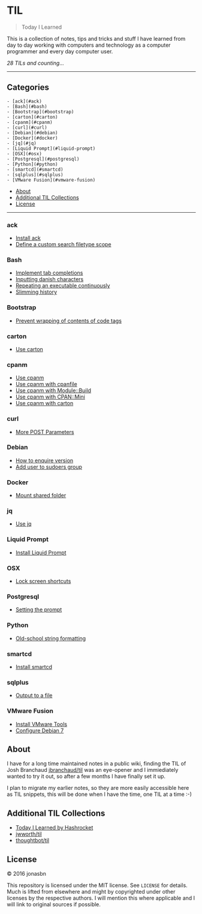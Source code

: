 # TIL

> Today I Learned

This is a collection of notes, tips and tricks and stuff I have learned from day to day working with computers and technology as a computer programmer and every day computer user.

_28 TILs and counting..._

---

## Categories

<!-- MarkdownTOC depth=3 bracket=round autoanchor=true -->

    - [ack](#ack)
    - [Bash](#bash)
    - [Bootstrap](#bootstrap)
    - [carton](#carton)
    - [cpanm](#cpanm)
    - [curl](#curl)
    - [Debian](#debian)
    - [Docker](#docker)
    - [jq](#jq)
    - [Liquid Prompt](#liquid-prompt)
    - [OSX](#osx)
    - [Postgresql](#postgresql)
    - [Python](#python)
    - [smartcd](#smartcd)
    - [sqlplus](#sqlplus)
    - [VMware Fusion](#vmware-fusion)
- [About](#about)
- [Additional TIL Collections](#additional-til-collections)
- [License](#license)

<!-- /MarkdownTOC -->

---

<a name="ack"></a>
### ack

- [Install ack](ack/install_ack.md)
- [Define a custom search filetype scope](ack/define_a_custom_search_filetype_scope.md)

<a name="bash"></a>
### Bash

- [Implement tab completions](bash/implement_tab_completions.md)
- [Inputting danish characters](bash/inputting_danish_characters.md)
- [Repeating an executable continuously](bash/repeating_an_executable_continuously.md)
- [Slimming history](bash/slimming_history.md)

<a name="bootstrap"></a>
### Bootstrap

- [Prevent wrapping of contents of code tags](bootstrap/prevent_wrapping_of_contents_of_code_tags.md)

<a name="carton"></a>
### carton

- [Use carton](carton/use_carton.md)

<a name="cpanm"></a>
### cpanm

- [Use cpanm](cpanm/use_cpanm.md)
- [Use cpanm with cpanfile](cpanm/use_cpanm_with_cpanfile.md)
- [Use cpanm with Module::Build](cpanm/use_cpanm_with_module-build.md)
- [Use cpanm with CPAN::Mini](cpanm/use_cpanm_with_cpan-mini.md)
- [Use cpanm with carton](cpanm/use_cpanm_with_carton.md)

<a name="curl"></a>
### curl

- [More POST Parameters](curl/more_post_parameters.md)

<a name="debian"></a>
### Debian

- [How to enquire version](debian/how_to_enquire_version.md)
- [Add user to sudoers group](debian/add_user_to_sudoers.md)

<a name="docker"></a>
### Docker

- [Mount shared folder](docker/mount_shared_folder.md)

<a name="jq"></a>
### jq

- [Use jq](jq/use_jq.md)

<a name="liquid-prompt"></a>
### Liquid Prompt

- [Install Liquid Prompt](liquidprompt/install_liquidprompt.md)

<a name="osx"></a>
### OSX

- [Lock screen shortcuts](osx/lock_screen_shortcuts.md)

<a name="postgresql"></a>
### Postgresql

- [Setting the prompt](postgresql/setting_the_prompt.md)

<a name="python"></a>
### Python

- [Old-school string formatting](python/old-school_string_formatting.md)

<a name="smartcd"></a>
### smartcd

- [Install smartcd](smartcd/install_smartcd.md)

<a name="sqlplus"></a>
### sqlplus

- [Output to a file](sqlplus/outputting_to_a_file.md)

<a name="vmware-fusion"></a>
### VMware Fusion

- [Install VMware Tools](fusion/install_vmware_tools.md)
- [Configure Debian 7](fusion/mount_shared_folder.md)

<a name="about"></a>
## About

I have for a long time maintained notes in a public wiki, finding the TIL of 
Josh Branchaud [jbranchaud/til](https://github.com/jbranchaud/til) was an eye-opener and I immiediately wanted to try it out, so after a few months I have finally set it up.

I plan to migrate my earlier notes, so they are more easily accessible here as TIL snippets, this will be done when I have the time, one TIL at a time :-)

<a name="additional-til-collections"></a>
## Additional TIL Collections

* [Today I Learned by Hashrocket](https://til.hashrocket.com)
* [jwworth/til](https://github.com/jwworth/til)
* [thoughtbot/til](https://github.com/thoughtbot/til)

<a name="license"></a>
## License

&copy; 2016 jonasbn

This repository is licensed under the MIT license. See `LICENSE` for
details. Much is lifted from elsewhere and might by copyrighted under other licenses by the respective authors. I will mention this where applicable and I will link to original sources if possible.